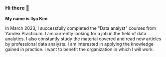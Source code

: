 ### Hi there 👋


**My name is Ilya Kim**

In March 2023, I successfully completed the "Data analyst" courses from Yandex.Practicum. I am currently looking for a job in the field of data analytics. I also constantly study the material covered and read new articles by professional data analysts.  I am interested in applying the knowledge gained in practice. I want to benefit the organization in which I will work.

